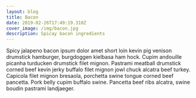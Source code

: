 ```yaml
---
layout: blog
title: Bacon
date: 2019-02-26T17:49:19.310Z
cover_image: /img/bacon.jpg
description: Spicay bacon ingredients
---
```

Spicy jalapeno bacon ipsum dolor amet short loin kevin pig venison drumstick hamburger, burgdoggen kielbasa ham hock. Cupim andouille picanha turducken drumstick filet mignon. Pastrami meatball drumstick corned beef kevin jerky buffalo filet mignon jowl chuck alcatra beef turkey. Capicola filet mignon bresaola, porchetta swine tongue corned beef pancetta. Pork belly cupim buffalo swine. Pancetta beef ribs alcatra, swine boudin pastrami landjaeger.
